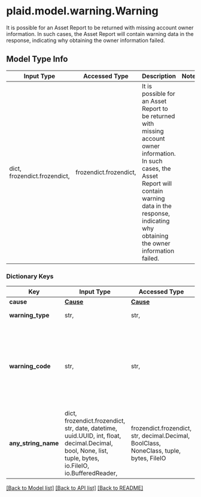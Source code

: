 # plaid.model.warning.Warning

It is possible for an Asset Report to be returned with missing account owner information. In such cases, the Asset Report will contain warning data in the response, indicating why obtaining the owner information failed.

## Model Type Info
Input Type | Accessed Type | Description | Notes
------------ | ------------- | ------------- | -------------
dict, frozendict.frozendict,  | frozendict.frozendict,  | It is possible for an Asset Report to be returned with missing account owner information. In such cases, the Asset Report will contain warning data in the response, indicating why obtaining the owner information failed. | 

### Dictionary Keys
Key | Input Type | Accessed Type | Description | Notes
------------ | ------------- | ------------- | ------------- | -------------
**cause** | [**Cause**](Cause.md) | [**Cause**](Cause.md) |  | 
**warning_type** | str,  | str,  | The warning type, which will always be &#x60;ASSET_REPORT_WARNING&#x60; | 
**warning_code** | str,  | str,  | The warning code identifies a specific kind of warning. &#x60;OWNERS_UNAVAILABLE&#x60; indicates that account-owner information is not available.&#x60;INVESTMENTS_UNAVAILABLE&#x60; indicates that Investments specific information is not available. &#x60;TRANSACTIONS_UNAVAILABLE&#x60; indicates that transactions information associated with Credit and Depository accounts are unavailable. | must be one of ["OWNERS_UNAVAILABLE", "INVESTMENTS_UNAVAILABLE", "TRANSACTIONS_UNAVAILABLE", ] 
**any_string_name** | dict, frozendict.frozendict, str, date, datetime, uuid.UUID, int, float, decimal.Decimal, bool, None, list, tuple, bytes, io.FileIO, io.BufferedReader,  | frozendict.frozendict, str, decimal.Decimal, BoolClass, NoneClass, tuple, bytes, FileIO | any string name can be used but the value must be the correct type | [optional]

[[Back to Model list]](../../README.md#documentation-for-models) [[Back to API list]](../../README.md#documentation-for-api-endpoints) [[Back to README]](../../README.md)

